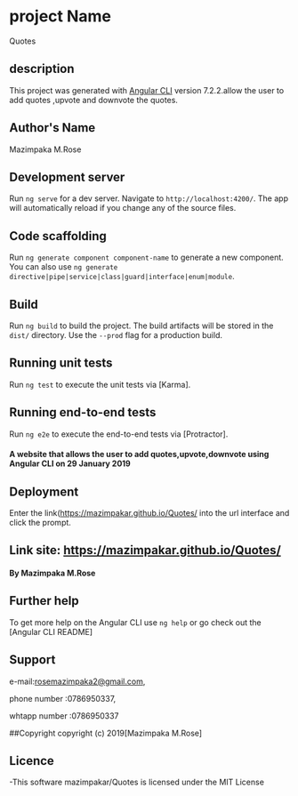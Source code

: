 # project Name

Quotes

## description

This project was generated with [Angular CLI](https://github.com/angular/angular-cli) version 7.2.2.allow the user to add quotes ,upvote and downvote the quotes.

## Author's Name

Mazimpaka M.Rose

## Development server

Run `ng serve` for a dev server. Navigate to `http://localhost:4200/`. The app will automatically reload if you change any of the source files.

## Code scaffolding

Run `ng generate component component-name` to generate a new component. You can also use `ng generate directive|pipe|service|class|guard|interface|enum|module`.

## Build

Run `ng build` to build the project. The build artifacts will be stored in the `dist/` directory. Use the `--prod` flag for a production build.

## Running unit tests

Run `ng test` to execute the unit tests via [Karma].

## Running end-to-end tests

Run `ng e2e` to execute the end-to-end tests via [Protractor].

#### A website that allows the user to add quotes,upvote,downvote using Angular CLI on 29 January 2019

## Deployment

Enter the link(https://mazimpakar.github.io/Quotes/ into the url interface and click the prompt.

## Link site: https://mazimpakar.github.io/Quotes/

#### By **Mazimpaka M.Rose**

## Further help

To get more help on the Angular CLI use `ng help` or go check out the [Angular CLI README]

## Support

e-mail:rosemazimpaka2@gmail.com,

phone number :0786950337,

whtapp number :0786950337

##Copyright
copyright (c) 2019[Mazimpaka M.Rose]

## Licence

-This software mazimpakar/Quotes is licensed under the MIT License
